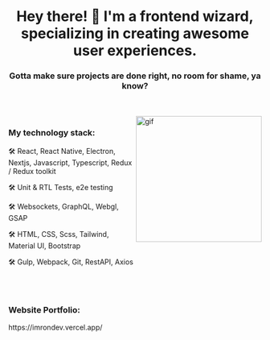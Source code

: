 <h1 align="center">Hey there! 👋 I'm a frontend wizard, specializing in creating awesome user experiences.</h1>
<h3 align="center">Gotta make sure projects are done right, no room for shame, ya know?</h3>
<br> <br>
<img align="right" height="250" src="https://media3.giphy.com/media/qgQUggAC3Pfv687qPC/giphy.gif" alt="gif">
<h3>My technology stack:</h3>

🛠 React, React Native, Electron, Nextjs, Javascript, Typescript, Redux / Redux toolkit

🛠 Unit & RTL Tests, e2e testing

🛠 Websockets, GraphQL, Webgl, GSAP

🛠 HTML, CSS, Scss, Tailwind, Material UI, Bootstrap

🛠 Gulp, Webpack, Git, RestAPI, Axios

<br><br>
<h3>Website Portfolio:</h3>
<p>https://imrondev.vercel.app/</p>
